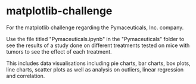 # matplotlib-challenge
For the matplotlib challenge regarding the Pymaceuticals, Inc. company.

Use the file titled "Pymaceuticals.ipynb" in the "Pymaceuticals" folder to see the results of a study done on different treatments tested on mice with tumors to see the effect of each treatment.

This includes data visualisations including pie charts, bar charts, box plots, line charts, scatter plots as well as analysis on outliers, linear regression and correlation.
